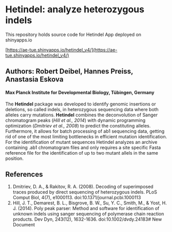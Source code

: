 # Hetindel: analyze heterozygous indels 
This repository holds source code for Hetindel App deployed on shinyapps.io

[https://ae-tue.shinyapps.io/hetindel_v4/](https://ae-tue.shinyapps.io/hetindel_v4/)

## Authors: Robert Deibel, Hannes Preiss, Anastasia Eskova
#### Max Planck Institute for Developmental Biology, Tübingen, Germany

The **Hetindel** package was developed to identify genomic insertions or deletions, so called indels, in heterozygous sequencing data where both alleles carry mutations. **Hetindel** combines the deconvolution of Sanger chromatogram peaks (*Hill et al., 2014*) with dynamic programming optimization (*Dmitriev et al., 2008*) to predict the constituting alleles. Furthermore, it allows for batch processing of ab1 sequencing data, getting rid of one of the most limiting bottlenecks in efficient mutation identification. For the identification of mutant sequences Hetindel analyzes an archive containing .ab1 chromatogram files and only requires a site specific Fasta reference file for the identification of up to two mutant allels in the same position.

## References
1. Dmitriev, D. A., & Rakitov, R. A. (2008). Decoding of superimposed traces produced by direct sequencing of heterozygous indels. PLoS Comput Biol, 4(7), e1000113. doi:10.1371/journal.pcbi.1000113
2. Hill, J. T., Demarest, B. L., Bisgrove, B. W., Su, Y. C., Smith, M., & Yost, H. J. (2014). Poly peak parser: Method and software for identification of unknown indels using sanger sequencing of polymerase chain reaction products. Dev Dyn, 243(12), 1632-1636. doi:10.1002/dvdy.24183# New Document
